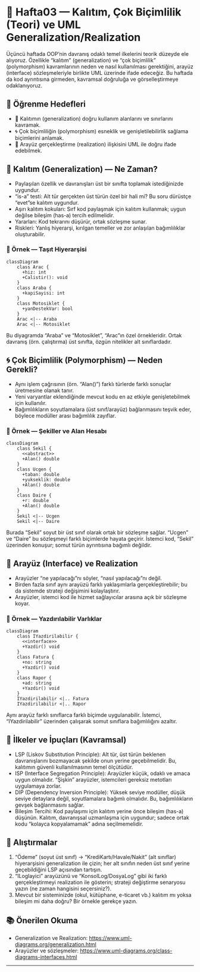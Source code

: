 # 🧬 Hafta03 — Kalıtım, Çok Biçimlilik (Teori) ve UML Generalization/Realization

Üçüncü haftada OOP’nin davranış odaklı temel ilkelerini teorik düzeyde ele alıyoruz. Özellikle “kalıtım” (generalization) ve “çok biçimlilik” (polymorphism) kavramlarının neden ve nasıl kullanılması gerektiğini, arayüz (interface) sözleşmeleriyle birlikte UML üzerinde ifade edeceğiz. Bu haftada da kod ayrıntısına girmeden, kavramsal doğruluğa ve görselleştirmeye odaklanıyoruz.

## 🎯 Öğrenme Hedefleri
- 🔺 Kalıtımın (generalization) doğru kullanım alanlarını ve sınırlarını kavramak.
- 🌀 Çok biçimliliğin (polymorphism) esneklik ve genişletilebilirlik sağlama biçimlerini anlamak.
- 🔻 Arayüz gerçekleştirme (realization) ilişkisini UML ile doğru ifade edebilmek.

## 🧬 Kalıtım (Generalization) — Ne Zaman?
- Paylaşılan özellik ve davranışları üst bir sınıfta toplamak istediğinizde uygundur.
- “is-a” testi: Alt tür gerçekten üst türün özel bir hali mi? Bu soru dürüstçe “evet”se kalıtım uygundur.
- Aşırı kalıtım kokuları: Sırf kod paylaşmak için kalıtım kullanmak; uygun değilse bileşim (has-a) tercih edilmelidir.
- Yararları: Kod tekrarını düşürür, ortak sözleşme sunar.
- Riskleri: Yanlış hiyerarşi, kırılgan temeller ve zor anlaşılan bağımlılıklar oluşturabilir.

### 📐 Örnek — Taşıt Hiyerarşisi
```mermaid
classDiagram
    class Arac {
      +hiz: int
      +Calistir(): void
    }
    class Araba {
      +kapiSayisi: int
    }
    class Motosiklet {
      +yanDestekVar: bool
    }
    Arac <|-- Araba
    Arac <|-- Motosiklet
```
Bu diyagramda “Araba” ve “Motosiklet”, “Arac”ın özel örnekleridir. Ortak davranış (örn. çalıştırma) üst sınıfta, özgün nitelikler alt sınıflardadır.

## 🌀 Çok Biçimlilik (Polymorphism) — Neden Gerekli?
- Aynı işlem çağrısının (örn. “Alan()”) farklı türlerde farklı sonuçlar üretmesine olanak tanır.
- Yeni varyantlar eklendiğinde mevcut kodu en az etkiyle genişletebilmek için kullanılır.
- Bağımlılıkların soyutlamalara (üst sınıf/arayüz) bağlanmasını teşvik eder, böylece modüller arası bağımlılık zayıflar.

### 📐 Örnek — Şekiller ve Alan Hesabı
```mermaid
classDiagram
    class Sekil {
      <<abstract>>
      +Alan() double
    }
    class Ucgen {
      +taban: double
      +yukseklik: double
      +Alan() double
    }
    class Daire {
      +r: double
      +Alan() double
    }
    Sekil <|-- Ucgen
    Sekil <|-- Daire
```
Burada “Sekil” soyut bir üst sınıf olarak ortak bir sözleşme sağlar. “Ucgen” ve “Daire” bu sözleşmeyi farklı biçimlerde hayata geçirir. İstemci kod, “Sekil” üzerinden konuşur; somut türün ayrıntısına bağımlı değildir.

## 🔻 Arayüz (Interface) ve Realization
- Arayüzler “ne yapılacağı”nı söyler, “nasıl yapılacağı”nı değil.
- Birden fazla sınıf aynı arayüzü farklı yaklaşımlarla gerçekleştirebilir; bu da sistemde strateji değişimini kolaylaştırır.
- Arayüzler, istemci kod ile hizmet sağlayıcılar arasına açık bir sözleşme koyar.

### 📐 Örnek — Yazdırılabilir Varlıklar
```mermaid
classDiagram
    class IYazdirilabilir {
      <<interface>>
      +Yazdir() void
    }
    class Fatura {
      +no: string
      +Yazdir() void
    }
    class Rapor {
      +ad: string
      +Yazdir() void
    }
    IYazdirilabilir <|.. Fatura
    IYazdirilabilir <|.. Rapor
```
Aynı arayüz farklı sınıflarca farklı biçimde uygulanabilir. İstemci, “IYazdirilabilir” üzerinden çalışarak somut sınıflara bağımlılığını azaltır.

## 🧭 İlkeler ve İpuçları (Kavramsal)
- LSP (Liskov Substitution Principle): Alt tür, üst türün beklenen davranışlarını bozmayacak şekilde onun yerine geçebilmelidir. Bu, kalıtımın güvenli kullanılmasının temel ölçütüdür.
- ISP (Interface Segregation Principle): Arayüzler küçük, odaklı ve amaca uygun olmalıdır. “Şişkin” arayüzler, istemcileri gereksiz metotları uygulamaya zorlar.
- DIP (Dependency Inversion Principle): Yüksek seviye modüller, düşük seviye detaylara değil, soyutlamalara bağımlı olmalıdır. Bu, bağımlılıkların gevşek bağlanmasını sağlar.
- Bileşim Tercihi: Kod paylaşımı için kalıtım yerine önce bileşim (has-a) düşünün. Kalıtım, davranışsal uzmanlaşma için uygundur; sadece ortak kodu “kolayca kopyalamamak” adına seçilmemelidir.

## 📝 Alıştırmalar
1) “Ödeme” (soyut üst sınıf) → “KrediKartı/Havale/Nakit” (alt sınıflar) hiyerarşisini generalization ile çizin; her alt sınıfın neden üst sınıf yerine geçebildiğini LSP açısından tartışın.
2) “ILoglayici” arayüzünü ve “KonsolLog/DosyaLog” gibi iki farklı gerçekleştirmeyi realization ile gösterin; strateji değiştirme senaryosu yazın (ne zaman hangisini seçersiniz?).
3) Mevcut bir sisteminizde (okul, kütüphane, e-ticaret vb.) kalıtım mı yoksa bileşim mi daha doğru? Bir örnekle gerekçe yazın.

## 📚 Önerilen Okuma
- Generalization ve Realization: https://www.uml-diagrams.org/generalization.html  
- Arayüzler ve sözleşmeler: https://www.uml-diagrams.org/class-diagrams-interfaces.html

---
